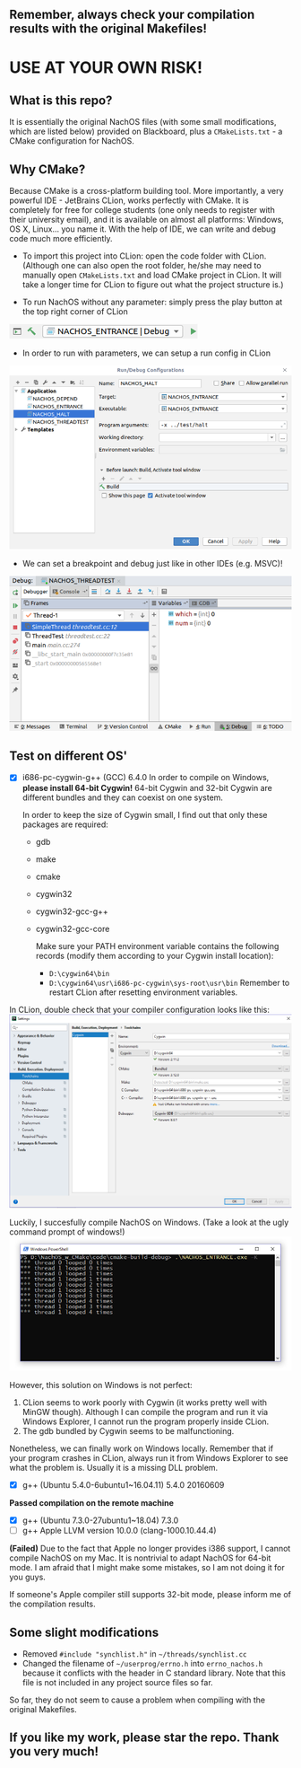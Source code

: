 ## Remember, always check your compilation results with the original Makefiles!
# USE AT YOUR OWN RISK!


## What is this repo?
It is essentially the original NachOS files (with some small modifications, which are listed below) provided on Blackboard, plus a ```CMakeLists.txt``` - a CMake configuration for NachOS.

## Why CMake?

Because CMake is a cross-platform building tool. More importantly, a very powerful IDE - JetBrains CLion, works perfectly with CMake. It is completely for free for college students (one only needs to register with their university email), and it is available on almost all platforms: Windows, OS X, Linux... you name it. With the help of IDE, we can write and debug code much more efficiently.

- To import this project into CLion: open the code folder with CLion. (Although one can also open the root folder, he/she may need to manually open ```CMakeLists.txt``` and load CMake project in CLion. It will take a longer time for CLion to figure out what the project structure is.)

- To run NachOS without any parameter: simply press the play button at the top right corner of CLion

![cion_run](./image/clion_build_bar.png)

- In order to run with parameters, we can setup a run config in CLion

![clion_config](./image/clion_run_config.png)

- We can set a breakpoint and debug just like in other IDEs (e.g. MSVC)!

![clion_debug](./image/clion_debug.png)

## Test on different OS'


- [x] i686-pc-cygwin-g++ (GCC) 6.4.0
  In order to compile on Windows, **please install 64-bit Cygwin!**  64-bit Cygwin and 32-bit Cygwin are different bundles and they can coexist on one system.

  In order to keep the size of Cygwin small, I find out that only these packages are required:

  - gdb
  - make
  - cmake
  - cygwin32
  - cygwin32-gcc-g++
  - cygwin32-gcc-core

	Make sure your PATH environment variable contains the following records (modify them according to your Cygwin install location):
	- ```D:\cygwin64\bin```
	- ```D:\cygwin64\usr\i686-pc-cygwin\sys-root\usr\bin```
Remember to restart CLion after resetting environment variables.

In CLion, double check that your compiler configuration looks like this:
![clion_windows](./image/clion_cygwin.png)

Luckily, I succesfully compile NachOS on Windows. (Take a look at the ugly command prompt of windows!)
![nachos_windows](./image/nachos_windows.png)


However, this solution on Windows is not perfect:
1. CLion seems to work poorly with Cygwin (it works pretty well with MinGW though). Although I can compile the program and run it via Windows Explorer, I cannot run the program properly inside CLion.
2. The gdb bundled by Cygwin seems to be malfunctioning. 

Nonetheless, we can finally work on Windows locally. Remember that if your program crashes in CLion, always run it from Windows Explorer to see what the problem is. Usually it is a missing DLL problem.
- [x] g++ (Ubuntu 5.4.0-6ubuntu1~16.04.11) 5.4.0 20160609

**Passed compilation on the remote machine**
- [x] g++ (Ubuntu 7.3.0-27ubuntu1~18.04) 7.3.0
- [ ] g++ Apple LLVM version 10.0.0 (clang-1000.10.44.4)

**(Failed)** Due to the fact that Apple no longer provides i386 support, I cannot compile NachOS on my Mac. It is nontrivial to adapt NachOS for 64-bit mode. I am afraid that I might make some mistakes, so I am not doing it for you guys.

If someone's Apple compiler still supports 32-bit mode, please inform me of the compilation results.

## Some slight modifications
- Removed ```#include "synchlist.h"``` in ```~/threads/synchlist.cc```
- Changed the filename of ```~/userprog/errno.h``` into ```errno_nachos.h``` because it conflicts with the header in C standard library. Note that this file is not included in any project source files so far.

So far, they do not seem to cause a problem when compiling with the original Makefiles.

## If you like my work, please star the repo. Thank you very much!
